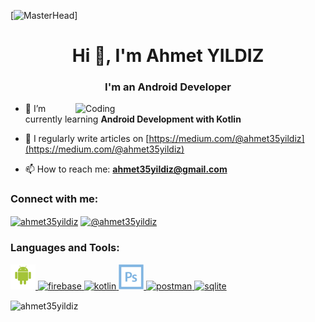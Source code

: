 [![MasterHead](https://miro.medium.com/max/1400/1*w2X7ExLGBzb-iznRW1rAVw.jpeg)]
<h1 align="center">Hi 👋, I'm Ahmet YILDIZ</h1>
<h3 align="center">I'm an Android Developer</h3>
<img align="right" alt="Coding" width="400" src="https://cdn.dribbble.com/users/1162077/screenshots/5403918/media/a85c0dcdcc774c6f340b07518363d6fb.gif">

- 🌱 I’m currently learning **Android Development with Kotlin**

- 📝 I regularly write articles on [https://medium.com/@ahmet35yildiz](https://medium.com/@ahmet35yildiz)

- 📫 How to reach me: **ahmet35yildiz@gmail.com**

<h3 align="left">Connect with me:</h3>
<p align="left">
<a href="https://linkedin.com/in/ahmet35yildiz" target="blank"><img align="center" src="https://raw.githubusercontent.com/rahuldkjain/github-profile-readme-generator/master/src/images/icons/Social/linked-in-alt.svg" alt="ahmet35yildiz" height="30" width="40" /></a>
<a href="https://medium.com/@ahmet35yildiz" target="blank"><img align="center" src="https://raw.githubusercontent.com/rahuldkjain/github-profile-readme-generator/master/src/images/icons/Social/medium.svg" alt="@ahmet35yildiz" height="30" width="40" /></a>
</p>

<h3 align="left">Languages and Tools:</h3>
<p align="left"> <a href="https://developer.android.com" target="_blank" rel="noreferrer"> <img src="https://raw.githubusercontent.com/devicons/devicon/master/icons/android/android-original-wordmark.svg" alt="android" width="40" height="40"/> </a> <a href="https://firebase.google.com/" target="_blank" rel="noreferrer"> <img src="https://www.vectorlogo.zone/logos/firebase/firebase-icon.svg" alt="firebase" width="40" height="40"/> </a> <a href="https://kotlinlang.org" target="_blank" rel="noreferrer"> <img src="https://www.vectorlogo.zone/logos/kotlinlang/kotlinlang-icon.svg" alt="kotlin" width="40" height="40"/> </a> <a href="https://www.photoshop.com/en" target="_blank" rel="noreferrer"> <img src="https://raw.githubusercontent.com/devicons/devicon/master/icons/photoshop/photoshop-line.svg" alt="photoshop" width="40" height="40"/> </a> <a href="https://postman.com" target="_blank" rel="noreferrer"> <img src="https://www.vectorlogo.zone/logos/getpostman/getpostman-icon.svg" alt="postman" width="40" height="40"/> </a> <a href="https://www.sqlite.org/" target="_blank" rel="noreferrer"> <img src="https://www.vectorlogo.zone/logos/sqlite/sqlite-icon.svg" alt="sqlite" width="40" height="40"/> </a> </p>

<p><img align="center" src="https://github-readme-stats.vercel.app/api/top-langs?username=ahmet35yildiz&show_icons=true&locale=en&layout=compact" alt="ahmet35yildiz" /></p>
